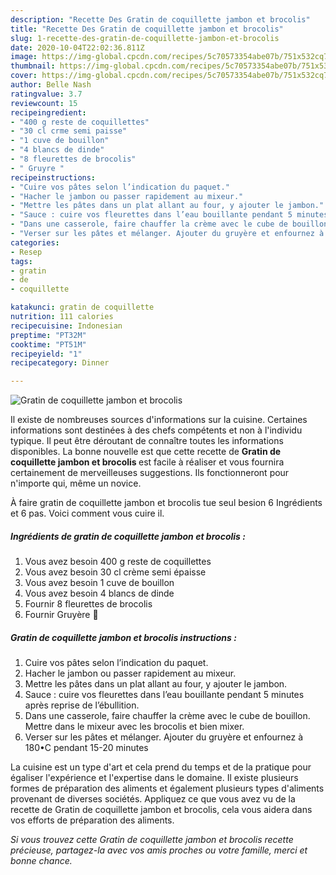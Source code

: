 ```yaml
---
description: "Recette Des Gratin de coquillette jambon et brocolis"
title: "Recette Des Gratin de coquillette jambon et brocolis"
slug: 1-recette-des-gratin-de-coquillette-jambon-et-brocolis
date: 2020-10-04T22:02:36.811Z
image: https://img-global.cpcdn.com/recipes/5c70573354abe07b/751x532cq70/gratin-de-coquillette-jambon-et-brocolis-photo-principale-de-la-recette.jpg
thumbnail: https://img-global.cpcdn.com/recipes/5c70573354abe07b/751x532cq70/gratin-de-coquillette-jambon-et-brocolis-photo-principale-de-la-recette.jpg
cover: https://img-global.cpcdn.com/recipes/5c70573354abe07b/751x532cq70/gratin-de-coquillette-jambon-et-brocolis-photo-principale-de-la-recette.jpg
author: Belle Nash
ratingvalue: 3.7
reviewcount: 15
recipeingredient:
- "400 g reste de coquillettes"
- "30 cl crme semi paisse"
- "1 cuve de bouillon"
- "4 blancs de dinde"
- "8 fleurettes de brocolis"
- " Gruyre "
recipeinstructions:
- "Cuire vos pâtes selon l’indication du paquet."
- "Hacher le jambon ou passer rapidement au mixeur."
- "Mettre les pâtes dans un plat allant au four, y ajouter le jambon."
- "Sauce : cuire vos fleurettes dans l’eau bouillante pendant 5 minutes après reprise de l’ébullition."
- "Dans une casserole, faire chauffer la crème avec le cube de bouillon. Mettre dans le mixeur avec les brocolis et bien mixer."
- "Verser sur les pâtes et mélanger. Ajouter du gruyère et enfournez à 180•C pendant 15-20 minutes"
categories:
- Resep
tags:
- gratin
- de
- coquillette

katakunci: gratin de coquillette 
nutrition: 111 calories
recipecuisine: Indonesian
preptime: "PT32M"
cooktime: "PT51M"
recipeyield: "1"
recipecategory: Dinner

---
```



![Gratin de coquillette jambon et brocolis](https://img-global.cpcdn.com/recipes/5c70573354abe07b/751x532cq70/gratin-de-coquillette-jambon-et-brocolis-photo-principale-de-la-recette.jpg)

Il existe de nombreuses sources d'informations sur la cuisine. Certaines informations sont destinées à des chefs compétents et non à l'individu typique. Il peut être déroutant de connaître toutes les informations disponibles. La bonne nouvelle est que cette recette de <strong> Gratin de coquillette jambon et brocolis </strong> est facile à réaliser et vous fournira certainement de merveilleuses suggestions. Ils fonctionneront pour n'importe qui, même un novice.

<!--inarticleads1-->

À faire gratin de coquillette jambon et brocolis tue seul besion 6 Ingrédients et 6 pas. Voici comment vous cuire il.

##### Ingrédients de gratin de coquillette jambon et brocolis :

1. Vous avez besoin 400 g reste de coquillettes
1. Vous avez besoin 30 cl crème semi épaisse
1. Vous avez besoin 1 cuve de bouillon
1. Vous avez besoin 4 blancs de dinde
1. Fournir 8 fleurettes de brocolis
1. Fournir  Gruyère 🧀




<!--inarticleads2-->

##### Gratin de coquillette jambon et brocolis instructions :

1. Cuire vos pâtes selon l’indication du paquet.
1. Hacher le jambon ou passer rapidement au mixeur.
1. Mettre les pâtes dans un plat allant au four, y ajouter le jambon.
1. Sauce : cuire vos fleurettes dans l’eau bouillante pendant 5 minutes après reprise de l’ébullition.
1. Dans une casserole, faire chauffer la crème avec le cube de bouillon. Mettre dans le mixeur avec les brocolis et bien mixer.
1. Verser sur les pâtes et mélanger. Ajouter du gruyère et enfournez à 180•C pendant 15-20 minutes




<!--inarticleads1-->

<p>
La cuisine est un type d'art et cela prend du temps et de la pratique pour égaliser l'expérience et l'expertise dans le domaine. Il existe plusieurs formes de préparation des aliments et également plusieurs types d'aliments provenant de diverses sociétés. Appliquez ce que vous avez vu de la recette de Gratin de coquillette jambon et brocolis, cela vous aidera dans vos efforts de préparation des aliments.
</p>

<p>
<i>Si vous trouvez cette Gratin de coquillette jambon et brocolis recette précieuse, partagez-la avec vos amis proches ou votre famille, merci et bonne chance.</i>
</p>
